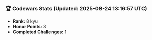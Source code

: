 ### 🏆 Codewars Stats (Updated: 2025-08-24 13:16:57 UTC)

- **Rank:** 8 kyu
- **Honor Points:** 3
- **Completed Challenges:** 1
